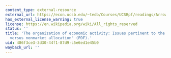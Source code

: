 ```yaml
---
content_type: external-resource
external_url: https://econ.ucsb.edu/~tedb/Courses/UCSBpf/readings/ArrowNonMktActivity1969.pdf
has_external_license_warning: true
license: https://en.wikipedia.org/wiki/All_rights_reserved
status: ''
title: 'The organization of economic activity: Issues pertinent to the choice of market
  versus nonmarket allocation" (PDF).'
uid: 486f3ce3-3d30-44f1-87d9-c5e6ed1e45b0
wayback_url: ''
---
```

